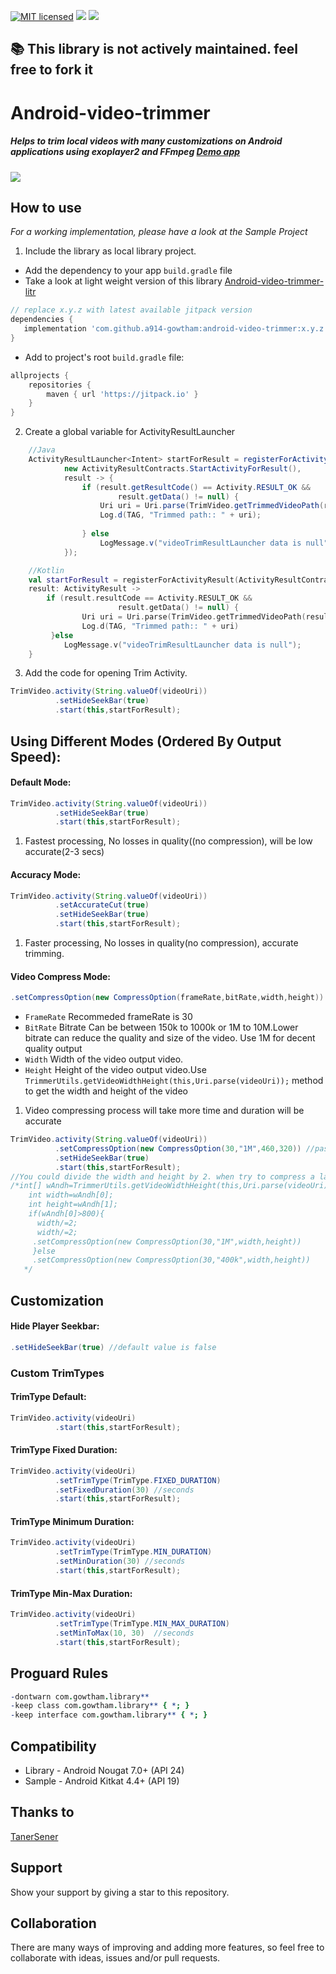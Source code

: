 [![MIT licensed](https://img.shields.io/badge/license-MIT-blue.svg)](https://raw.githubusercontent.com/hyperium/hyper/master/LICENSE)
[![](https://jitpack.io/v/jZAIKO/android-video-trimmer.svg)](https://jitpack.io/#jZAIKO/android-video-trimmer)
[![](https://jitpack.io/v/a914-gowtham/android-video-trimmer.svg)](https://jitpack.io/#a914-gowtham/android-video-trimmer)

## 📚 This library is not actively maintained. feel free to fork it

# Android-video-trimmer

##### Helps to trim local videos with many customizations on Android applications using exoplayer2 and FFmpeg [Demo app](https://github.com/a914-gowtham/android-video-trimmer/releases/tag/1.7.14) 

![](https://github.com/a914-gowtham/Android-video-trimmer/blob/master/demo.gif)

## How to use
*For a working implementation, please have a look at the Sample Project*

1. Include the library as local library project.

+ Add the dependency to your app `build.gradle` file
+ Take a look at light weight version of this library [Android-video-trimmer-litr](https://github.com/a914-gowtham/android-video-trimmer-litr)
 ```gradle
 // replace x.y.z with latest available jitpack version
 dependencies {
    implementation 'com.github.a914-gowtham:android-video-trimmer:x.y.z'
 }
 ```
 + Add to project's root `build.gradle` file:
```gradle
allprojects {
	repositories {
		maven { url 'https://jitpack.io' }
	}
}
```
2. Create a global variable for ActivityResultLauncher

```java
    //Java
    ActivityResultLauncher<Intent> startForResult = registerForActivityResult(
            new ActivityResultContracts.StartActivityForResult(),
            result -> {
                if (result.getResultCode() == Activity.RESULT_OK &&
                        result.getData() != null) {
                    Uri uri = Uri.parse(TrimVideo.getTrimmedVideoPath(result.getData()));
                    Log.d(TAG, "Trimmed path:: " + uri);
                   
                } else
                    LogMessage.v("videoTrimResultLauncher data is null");
            });
```

```kotlin
    //Kotlin
    val startForResult = registerForActivityResult(ActivityResultContracts.StartActivityForResult()) { 
    result: ActivityResult ->
        if (result.resultCode == Activity.RESULT_OK &&
                        result.getData() != null) {
                Uri uri = Uri.parse(TrimVideo.getTrimmedVideoPath(result.getData()))
                Log.d(TAG, "Trimmed path:: " + uri)
         }else 
          	LogMessage.v("videoTrimResultLauncher data is null");
    }   
```

3. Add the code for opening Trim Activity.
```java
TrimVideo.activity(String.valueOf(videoUri))
          .setHideSeekBar(true)
          .start(this,startForResult);
```



## Using Different Modes (Ordered By Output Speed):

#### Default Mode:
```java
TrimVideo.activity(String.valueOf(videoUri))
          .setHideSeekBar(true)
          .start(this,startForResult);
```
   1. Fastest processing, No losses in quality((no compression), will be low accurate(2-3 secs)

#### Accuracy Mode:
```java
TrimVideo.activity(String.valueOf(videoUri))
          .setAccurateCut(true) 
          .setHideSeekBar(true)
          .start(this,startForResult);
```
   1. Faster processing, No losses in quality(no compression), accurate trimming. 


#### Video Compress Mode:
```java
.setCompressOption(new CompressOption(frameRate,bitRate,width,height))  //pass empty constructor for default compressoption
```
  * `FrameRate` Recommeded frameRate is 30
  * `BitRate`   Bitrate Can be between 150k to 1000k or 1M to 10M.Lower bitrate can reduce the quality and size of the video.
               Use 1M for decent quality output 
  * `Width` Width of the video output video. 
  * `Height` Height of the video output video.Use `TrimmerUtils.getVideoWidthHeight(this,Uri.parse(videoUri));` method to get the width and height of the video
   1. Video compressing process will take more time and duration will be accurate
```java
TrimVideo.activity(String.valueOf(videoUri))
          .setCompressOption(new CompressOption(30,"1M",460,320)) //pass empty constructor for default compress values
          .setHideSeekBar(true)
          .start(this,startForResult);
//You could divide the width and height by 2. when try to compress a large resolution videos ex:Taken from camera
/*int[] wAndh=TrimmerUtils.getVideoWidthHeight(this,Uri.parse(videoUri));
    int width=wAndh[0];
    int height=wAndh[1];
    if(wAndh[0]>800){
      width/=2;
      width/=2;
     .setCompressOption(new CompressOption(30,"1M",width,height))   
     }else
     .setCompressOption(new CompressOption(30,"400k",width,height))   
   */
```

## Customization

#### Hide Player Seekbar:
```java
.setHideSeekBar(true) //default value is false 
```

### Custom TrimTypes

#### TrimType Default:
```java
TrimVideo.activity(videoUri)
          .start(this,startForResult);
```

#### TrimType Fixed Duration:
```java
TrimVideo.activity(videoUri)
          .setTrimType(TrimType.FIXED_DURATION)
          .setFixedDuration(30) //seconds
          .start(this,startForResult);
```

#### TrimType Minimum Duration:
```java
TrimVideo.activity(videoUri)
          .setTrimType(TrimType.MIN_DURATION)
          .setMinDuration(30) //seconds
          .start(this,startForResult);
```

#### TrimType Min-Max Duration:
```java
TrimVideo.activity(videoUri)
          .setTrimType(TrimType.MIN_MAX_DURATION)
          .setMinToMax(10, 30)  //seconds
          .start(this,startForResult);
```

## Proguard Rules
```pro
-dontwarn com.gowtham.library**
-keep class com.gowtham.library** { *; }
-keep interface com.gowtham.library** { *; }
```

## Compatibility
  
  * Library - Android Nougat 7.0+ (API 24)
  * Sample - Android Kitkat 4.4+ (API 19)
  
  
## Thanks to 
[TanerSener](https://github.com/tanersener/mobile-ffmpeg)

## Support 
Show your support by giving a star to this repository. 
  
## Collaboration
There are many ways of improving and adding more features, so feel free to collaborate with ideas, issues and/or pull requests. 
